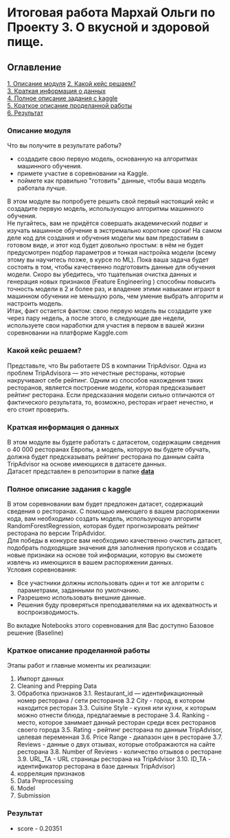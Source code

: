 # Итоговая работа Мархай Ольги по Проекту 3. О вкусной и здоровой пище.  

## Оглавление  
[1. Описание модуля](#Описание-модуля)
[2. Какой кейс решаем?](#Какой-кейс-решаем?)  
[3. Краткая информация о данных](#Краткая-информация-о-данных)  
[4. Полное описание задания с kaggle](#Полное-описание-задания-с-kaggle)  
[5. Краткое описание проделанной работы](#Краткое-описание-проделанной-работы)  
[6. Результат](#Результат)  


### Описание модуля  
Что вы получите в результате работы?  
- создадите свою первую модель, основанную на алгоритмах машинного обучения.
- примете участие в соревновании на Kaggle.
- поймете как правильно "готовить" данные, чтобы ваша модель работала лучше.  

В этом модуле вы попробуете решить свой первый настоящий кейс и создадите первую модель, использующую алгоритмы машинного обучения.  
Не пугайтесь, вам не придётся совершать академический подвиг и изучать машинное обучение в экстремально короткие сроки! На самом деле код для создания и обучения модели мы вам предоставим в готовом виде, и этот код будет довольно простым: в нём не будет предусмотрен подбор параметров и тонкая настройка модели (всему этому вы научитесь позже, в курсе по ML). Пока ваша задача будет состоять в том, чтобы качественно подготовить данные для обучения модели. Скоро вы убедитесь, что тщательная очистка данных и генерация новых признаков (Feature Engineering ) способны повысить точность модели в 2 и более раз, и владение этими навыками играют в машинном обучении не меньшую роль, чем умение выбрать алгоритм и настроить модель.  
Итак, факт остается фактом: свою первую модель вы создадите уже через пару недель, а после этого, в следующие две недели, используете свои наработки для участия в первом в вашей жизни соревновании на платформе Kaggle.com  


### Какой кейс решаем?
Представьте, что Вы работаете DS в компании TripAdvisor. Одна из проблем TripAdvisorа — это нечестные рестораны, которые накручивают себе рейтинг. Одним из способов нахождения таких ресторанов, является построение модели, которая предсказывает рейтинг ресторана. Если предсказания модели сильно отличаются от фактического результата, то, возможно, ресторан играет нечестно, и его стоит проверить.

### Краткая информация о данных
В этом модуле вы будете работать с датасетом, содержащим сведения о 40 000 ресторанах Европы, а модель, которую вы будете обучать, должна будет предсказывать рейтинг ресторана по данным сайта TripAdvisor на основе имеющихся в датасете данных.  
Датасет представлен в репозитории в папке [**data** ](https://github.com/OlgaMarkhai/Skillfactoryhub/edit/main/module_3/data)  


### Полное описание задания с kaggle  
В этом соревновании вам будет предложен датасет, содержащий сведения о ресторанах. С помощью имеющего в вашем распоряжении кода, вам необходимо создать модель, использующую алгоритм RandomForestRegression, которая будет прогнозировать рейтинг ресторана по версии TripAdvidor.  
Для победы в конкурсе вам необходимо качественно очистить датасет, подобрать подходящие значения для заполнения пропусков и создать новые признаки на основе той информации, которую вы сможете извлечь из имеющихся в вашем распоряжении данных.  
Условия соревнования:  
- Все участники должны использовать один и тот же алгоритм с параметрами, заданными по умолчанию.  
- Разрешено использовать внешние данные.  
- Решения буду проверяться преподавателями на их адекватность и воспроизводимость.  

Во вкладке Notebooks этого соревнования для Вас доступно Базовое решение (Baseline)


### Краткое описание проделанной работы
Этапы работ и главные моменты их реализации:
1. Импорт данных  
2. Cleaning and Prepping Data
3. Обработка признаков 
  3.1. Restaurant_id — идентификационный номер ресторана / сети ресторанов
  3.2  City - город, в котором находится ресторан
  3.3. Cuisine Style - кухня или кухни, к которым можно отнести блюда, предлагаемые в ресторане 
  3.4. Ranking - место, которое занимает данный ресторан среди всех ресторанов своего города
  3.5. Rating - рейтинг ресторана по данным TripAdvisor, целевая переменная 
  3.6. Price Range - диапазон цен в ресторане
  3.7. Reviews - данные о двух отзывах, которые отображаются на сайте ресторана 
  3.8. Number of Reviews - количество отзывов о ресторане 
  3.9. URL_TA - URL страницы ресторана на TripAdvisor
  3.10. ID_TA - идентификатор ресторана в базе данных TripAdvisor)  
4. корреляция признаков  
5. Data Preprocessing
6. Model 
7. Submission  

### Результат  
- score - 0.20351 
